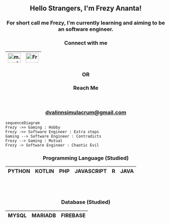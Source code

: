 <h2 align=center>
Hello Strangers, I'm Frezy Ananta!
</h2>	

<h3 align=center>
 For short call me Frezy, I'm currently learning and aiming to be an software engineer.
</h3>	

<h3 align=center> Connect with me </h3>

<table align=center>
	<thead>
	<tr>
		<th>
<a href="https://instagram.com/m.mobius_" target="blank"><img align="center" src="https://raw.githubusercontent.com/rahuldkjain/github-profile-readme-generator/master/src/images/icons/Social/instagram.svg" alt="m.mobius_" height="30" width="40" /></a>
</th>
<th>
<a href="https://linkedin.com/in/frezy-ananta-b34a60286/" target="blank"><img align="center" src="https://raw.githubusercontent.com/rahuldkjain/github-profile-readme-generator/master/src/images/icons/Social/linked-in-alt.svg" alt="Frezy Ananta" height="30" width="40" /></a>
</th>
</tr>
</thead>
</table>

<h3 align=center>OR</h3>

<h3 align=center>Reach Me</h3>
<br>
<h3 align=center><a href="https://mail.google.com/mail/?view=cm&fs=1&to=dvalinnsimulacrum@gmail.com&su=About%20This%20Project&body=Hello!">dvalinnsimulacrum@gmail.com</a></h3>

```mermaid
sequenceDiagram
Frezy ->> Gaming : Hobby
Frezy ->> Software Engineer : Extra steps 
Gaming --> Software Engineer : Contradicts
Frezy --> Gaming : Mutual
Frezy -> Software Engineer : Chaotic Evil
```

<h3 align=center>Programming Language (Studied)</h3>
<div name=table align=center>
	<table>
	<thead>
	<tr>
	<th>PYTHON</th>
	<th>KOTLIN</th>
	<th>PHP</th>
	<th>JAVASCRIPT</th>
	<th>R</th>
	<th>JAVA</th>
</tr>		
</thead>	
</table>
</div>

<br>
<br>

<h3 align=center>Database (Studied)</h3>

<div name=table align=center>
	<table>
	<thead>
	<tr>
	<th>MYSQL</th>
	<th>MARIADB</th>
	<th>FIREBASE</th>
</tr>		
</thead>	
</table>
</div>
